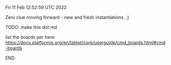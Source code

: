 Fri 11 Feb 12:52:59 UTC 2022

Zero clue moving forward - new and fresh instantiations. ;)

TODO: make this dot md

list the boards per here:
https://docs.platformio.org/en/latest/core/userguide/cmd_boards.html#cmd-boards

END.
